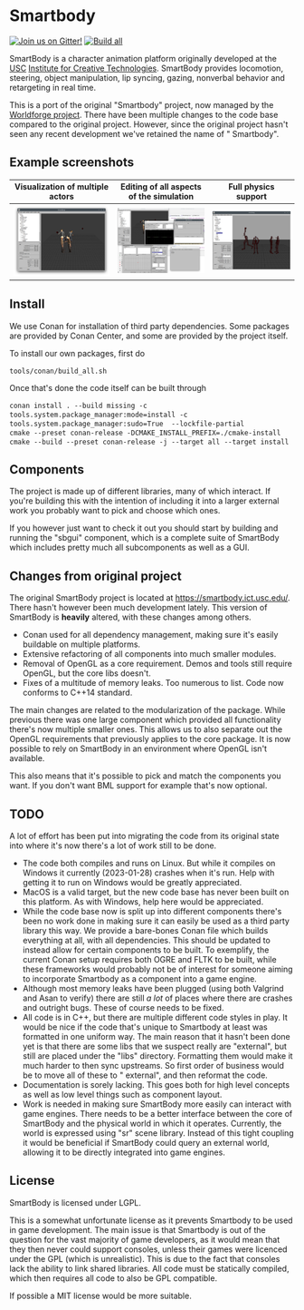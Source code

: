 # Smartbody

[![Join us on Gitter!](https://badges.gitter.im/Worldforge.svg)](https://gitter.im/Worldforge/Lobby)
[![Build all](https://github.com/worldforge/smartbody/actions/workflows/cmake.yml/badge.svg)](https://github.com/worldforge/smartbody/actions/workflows/cmake.yml)

SmartBody is a character animation platform originally developed at
the [USC](http://usc.edu/) [Institute for Creative Technologies](http://ict.usc.edu/).
SmartBody provides locomotion, steering, object manipulation, lip syncing, gazing, nonverbal behavior and retargeting in
real time.

This is a port of the original "Smartbody" project, now managed by
the [Worldforge project](https://www.worldforge.org/). There have been multiple changes to the code base compared to the
original project. However, since the original project hasn't seen any recent development we've retained the name of "
Smartbody".

## Example screenshots

| Visualization of multiple actors        | Editing of all aspects of the simulation | Full physics support              |
|-----------------------------------------|------------------------------------------|-----------------------------------|
| ![](docs/screenshots/scene_example.png) | ![](docs/screenshots/editors.png)        | ![](docs/screenshots/physics.png) |

## Install

We use Conan for installation of third party dependencies. Some packages are provided by Conan Center, and some are
provided by the project itself.

To install our own packages, first do

```shell
tools/conan/build_all.sh
```

Once that's done the code itself can be built through

```shell
conan install . --build missing -c tools.system.package_manager:mode=install -c tools.system.package_manager:sudo=True  --lockfile-partial
cmake --preset conan-release -DCMAKE_INSTALL_PREFIX=./cmake-install
cmake --build --preset conan-release -j --target all --target install
```

## Components

The project is made up of different libraries, many of which interact. If you're building this with the
intention of including it into a larger external work you probably want to pick and choose which ones.

If you however just want to check it out you should start by building and running the "sbgui" component, which is a
complete suite of SmartBody which includes pretty much all subcomponents as well as a GUI.

## Changes from original project

The original SmartBody project is located at https://smartbody.ict.usc.edu/. There hasn't however been much development
lately. This version of SmartBody is __heavily__ altered, with these changes among others.

* Conan used for all dependency management, making sure it's easily buildable on multiple platforms.
* Extensive refactoring of all components into much smaller modules.
* Removal of OpenGL as a core requirement. Demos and tools still require OpenGL, but the core libs doesn't.
* Fixes of a multitude of memory leaks. Too numerous to list. Code now conforms to C++14 standard.

The main changes are related to the modularization of the package. While previous there was one large component which
provided all functionality there's now multiple smaller ones. This allows us to also separate out the OpenGL
requirements
that previously applies to the core package. It is now possible to rely on SmartBody in an environment where OpenGL
isn't available.

This also means that it's possible to pick and match the components you want. If you don't want BML support for example
that's now optional.

## TODO

A lot of effort has been put into migrating the code from its original state into where it's now there's a lot of work
still to be done.

* The code both compiles and runs on Linux. But while it compiles on Windows it currently (2023-01-28) crashes when it's
  run. Help with getting it to run on Windows would be greatly appreciated.
* MacOS is a valid target, but the new code base has never been built on this platform. As with Windows, help here would
  be appreciated.
* While the code base now is split up into different components there's been no work done in making sure it can easily
  be used as a third party library this way. We provide a bare-bones Conan file which builds everything at all, with all
  dependencies. This should be updated to instead allow for certain components to be built. To exemplify, the current
  Conan setup requires both OGRE and FLTK to be built, while these frameworks would probably not be of interest for
  someone aiming to incorporate Smartbody as a component into a game engine.
* Although most memory leaks have been plugged (using both Valgrind and Asan to verify) there are still _a lot_ of
  places where there are crashes and outright bugs. These of course needs to be fixed.
* All code is in C++, but there are multiple different code styles in play. It would be nice if the code that's unique
  to Smartbody at least was formatted in one uniform way. The main reason that it hasn't been done yet is that there are
  some libs that we suspect really are "external", but still are placed under the "libs" directory. Formatting them
  would make it much harder to then sync upstreams. So first order of business would be to move all of these to "
  external", and then reformat the code.
* Documentation is sorely lacking. This goes both for high level concepts as well as low level things such as component
  layout.
* Work is needed in making sure SmartBody more easily can interact with game engines. There needs to be a better 
  interface between the core of SmartBody and the physical world in which it operates. Currently, the world is expressed
  using "sr" scene library. Instead of this tight coupling it would be beneficial if SmartBody could query an external
  world, allowing it to be directly integrated into game engines.

## License

SmartBody is licensed under LGPL.

This is a somewhat unfortunate license as it prevents Smartbody to be used in game development. The main issue is that
Smartbody is out of the question for the vast majority of game developers, as it would mean that they then never could
support consoles, unless their games were licenced under the GPL (which is unrealistic).
This is due to the fact that consoles lack the ability to link shared libraries. All code must be statically compiled,
which then requires all code to also be GPL compatible.

If possible a MIT license would be more suitable.
